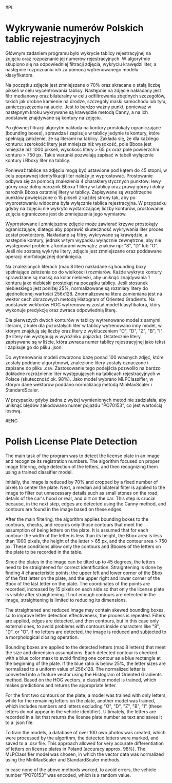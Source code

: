 #PL 
# Wykrywanie numerów Polskich tablic rejestracyjnych

Głównym zadaniem programu było wykrycie tablicy rejestracyjnej na zdjęciu oraz rozpoznanie jej numerów rejestracyjnych. W algorytmie skupiono się na odpowiedniej filtracji zdjęcia, wykryciu krawędzi liter, a następnie rozpoznaniu ich za pomocą wytrenowanego modelu klasyfikatora.

Na początku zdjęcie jest zmniejszane o 70% oraz skracane o stałą liczbę pikseli w celu wycentrowania tablicy. Następnie na zdjęcie nakładany jest filtr medianowy oraz bilateralny w celu odfiltrowania zbędnych szczegółów, takich jak drobne kamienie na drodze, szczegóły maski samochodu lub tyłu, zanieczyszczenia na aucie. Jest to bardzo ważny punkt, ponieważ w następnym kroku wykrywane są krawędzie metodą Canny, a na ich podstawie znajdywane są kontury na zdjęciu.

Po głównej filtracji algorytm nakłada na kontury prostokąty ograniczające (bounding boxes), sprawdza i zapisuje w tablicy jedynie te kontury, które spełniają założenie, że są literami na tablicy. Zakłada się, że dla każdego konturu: szerokość litery jest mniejsza niż wysokość, pole Bboxa jest mniejsze niż 1000 pikseli, wysokość litery > 65 px oraz pole powierzchni konturu > 750 px. Takie warunki pozwalają zapisać w tabeli wyłącznie kontury i Bboxy liter na tablicy.

Ponieważ tablice na zdjęciu mogą być ustawione pod kątem do 45 stopni, w celu poprawnej identyfikacji liter należy je wyprostować. Prostowanie odbywa się za pomocą znalezienia 4 charakterystycznych punktów: lewy górny oraz dolny narożnik Bboxa 1 litery w tablicy oraz prawy górny i dolny narożnik Bboxa ostatniej litery w tablicy. Zapisywane są współrzędne punktów powiększone o 15 pikseli z każdej strony tak, aby po wyprostowaniu widoczna była wyłącznie tablica rejestracyjna. W przypadku gdyby na zdjęciu nie wykryto wystarczającej liczby konturów, prostowanie zdjęcia ograniczone jest do zmniejszenia jego wymiarów.

Wyprostowane i zmniejszone zdjęcie może zawierać krzywe prostokąty ograniczające, dlatego aby poprawić skuteczność wykrywania liter proces został powtórzony. Nakładane są filtry, wykrywane są krawędzie, a następnie kontury, jednak w tym wypadku wyłącznie zewnętrzne, aby nie występował problem z konturami wewnątrz znaków np: "8", "D" lub "O". Jeśli nie zostaną wykryte litery, zdjęcie jest zmniejszane oraz poddawane operacji morfologicznej domknięcia.

Na znalezionych literach (max 8 liter) nakładane są bounding boxy spełniające założenia co do wielkości i rozmiarów. Każde wykryte kontury sprawdzane są maską na kolor niebieski, aby uniknąć znajdywania 1 konturu jako niebieski prostokąt na początku tablicy. Jeśli stosunek niebieskiego jest poniżej 25%, normalizowane są rozmiary litery do ujednoliconej wartości 256x128. Znormalizowana litera zamieniana jest na wektor cech obrazowych metodą Histogram of Oriented Gradients. Na podstawie wektorów HOG wytrenowany został model klasyfikatora, który wykonuje predykcję oraz zwraca odpowiednią literę.

Dla pierwszych dwóch konturów w tablicy wytrenowano model z samymi literami, z kolei dla pozostałych liter w tablicy wytrenowano inny model, w którym znajdują się liczby oraz litery z wykluczeniem "O", "D", "Z", "B", "I" (te litery nie występują w wyróżniku pojazdu). Ostatecznie litery zapisywane są w liście, która zwraca numer tablicy rejestracyjnej jako tekst i zapisuje go do pliku .json.

Do wytrenowania modeli stworzono bazę ponad 100 własnych zdjęć, które zostały poddane algorytmowi, znalezione litery zostały oznaczone i zapisane do pliku .csv. Zastosowanie tego podejścia pozwoliło na bardzo dokładne rozróżnienie liter występujących na tablicach rejestracyjnych w Polsce (skuteczność ok. 98%). Jako model wybrano MLPClassifier, w którym dane wektorów poddano normalizacji metodą MinMaxScaler i StandardScaler.

W przypadku gdyby żadna z wyżej wymienionych metod nie zadziałała, aby uniknąć błędów zakodowano numer pojazdu "PO70153", co jest wartością losową.

#ENG 

# Polish License Plate Detection

The main task of the program was to detect the license plate in an image and recognize its registration numbers. The algorithm focused on proper image filtering, edge detection of the letters, and then recognizing them using a trained classifier model.

Initially, the image is reduced by 70% and cropped by a fixed number of pixels to center the plate. Next, a median and bilateral filter is applied to the image to filter out unnecessary details such as small stones on the road, details of the car's hood or rear, and dirt on the car. This step is crucial because, in the next step, edges are detected using the Canny method, and contours are found in the image based on these edges.

After the main filtering, the algorithm applies bounding boxes to the contours, checks, and records only those contours that meet the assumption of being letters on the plate. It is assumed that for each contour: the width of the letter is less than its height, the Bbox area is less than 1000 pixels, the height of the letter > 65 px, and the contour area > 750 px. These conditions allow only the contours and Bboxes of the letters on the plate to be recorded in the table.

Since the plates in the image can be tilted up to 45 degrees, the letters need to be straightened for correct identification. Straightening is done by finding 4 characteristic points: the upper left and lower corner of the Bbox of the first letter on the plate, and the upper right and lower corner of the Bbox of the last letter on the plate. The coordinates of the points are recorded, increased by 15 pixels on each side so that only the license plate is visible after straightening. If not enough contours are detected in the image, straightening is limited to reducing its dimensions.

The straightened and reduced image may contain skewed bounding boxes, so to improve letter detection effectiveness, the process is repeated. Filters are applied, edges are detected, and then contours, but in this case only external ones, to avoid problems with contours inside characters like "8", "D", or "O". If no letters are detected, the image is reduced and subjected to a morphological closing operation.

Bounding boxes are applied to the detected letters (max 8 letters) that meet the size and dimension assumptions. Each detected contour is checked with a blue color mask to avoid finding one contour as a blue rectangle at the beginning of the plate. If the blue ratio is below 25%, the letter sizes are normalized to a uniform value of 256x128. The normalized letter is converted into a feature vector using the Histogram of Oriented Gradients method. Based on the HOG vectors, a classifier model is trained, which makes predictions and returns the appropriate letter.

For the first two contours on the plate, a model was trained with only letters, while for the remaining letters on the plate, another model was trained, which includes numbers and letters excluding "O", "D", "Z", "B", "I" (these letters do not appear in the vehicle identifier). Ultimately, the letters are recorded in a list that returns the license plate number as text and saves it to a .json file.

To train the models, a database of over 100 own photos was created, which were processed by the algorithm, the detected letters were marked, and saved to a .csv file. This approach allowed for very accurate differentiation of letters on license plates in Poland (accuracy approx. 98%). The MLPClassifier model was chosen, in which the vector data was normalized using the MinMaxScaler and StandardScaler methods.

In case none of the above methods worked, to avoid errors, the vehicle number "PO70153" was encoded, which is a random value.
